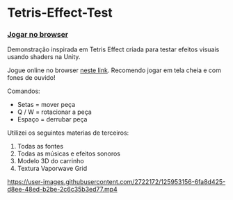 # Tetris-Effect-Test

### [Jogar no browser](https://arthursb.github.io/Tetris-Effect-Test/)

Demonstração inspirada em Tetris Effect criada para testar efeitos visuais usando shaders na Unity.

Jogue online no browser [neste link](https://arthursb.github.io/Tetris-Effect-Test/). Recomendo jogar em tela cheia e com fones de ouvido! 

Comandos:
- Setas = mover peça
- Q / W = rotacionar a peça
- Espaço = derrubar peça

Utilizei os seguintes materias de terceiros:
1. Todas as fontes
2. Todas as músicas e efeitos sonoros
3. Modelo 3D do carrinho
4. Textura Vaporwave Grid

https://user-images.githubusercontent.com/2722172/125953156-6fa8d425-d8ee-48ed-b2be-2c6c35b3ed77.mp4
